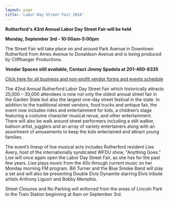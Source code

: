 ```yaml
---
layout: page
title: 'Labor Day Street Fair 2018'
---
```

 
**Rutherford's 43rd Annual Labor Day Street Fair will be held**

**Monday, September 3rd - 10:00am-5:00pm**

The Street Fair will take place on and around Park Avenue in Downtown Rutherford from Ames Avenue to Donaldson Avenue and is being produced by Cliffhanger Productions.

**Vendor Spaces still available, Contact  Jimmy Spadola at 201-460-8335**

[Click here for all business and non-profit vendor forms and events schedule](http://cliffhangerproductions.com/43rd-annual-rutherford-labor-day-street-fair-2018/)

The 42nd Annual Rutherford Labor Day Street Fair which historically attracts 25,000 – 30,000 attendees is now not only the oldest annual street fair in the Garden State but also the largest one-day street festival in the state. In addition to the traditional street vendors, food trucks and antique fair, the event now includes rides and entertainment for kids, a children’s stage featuring a costume character musical revue, and other entertainment. There will also be walk around street performers including a stilt walker, balloon artist, jugglers and an array of variety entertainers along with an assortment of amusements to keep the kids entertained and attract young families. 

The event’s lineup of live musical acts includes Rutherford resident Lise Avery, host of the internationally syndicated WFDU show, "Anything Goes." Lise will once again open the Labor Day Street Fair, as she has for the past few years. Lise plays music from the 40s through current music on her Monday morning FM program. Bill Turner and the Blue Smoke Band will play a set and will also be presenting Double Elvis Dynamite starring Elvis tribute artists Anthony Liguori and Bobby Memphis.

Street Closures and No Parking will enforced from the areas of Lincoln Park to the Train Station beginning at 6am on September 3rd.

 


